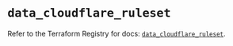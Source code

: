 # `data_cloudflare_ruleset`

Refer to the Terraform Registry for docs: [`data_cloudflare_ruleset`](https://registry.terraform.io/providers/cloudflare/cloudflare/5.2.0/docs/data-sources/ruleset).
